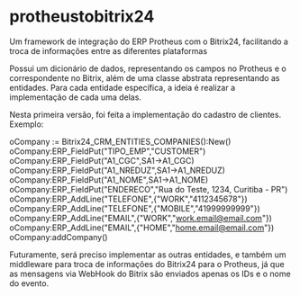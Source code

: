 # protheustobitrix24
Um framework de integração do ERP Protheus com o Bitrix24, facilitando a troca de informações entre as diferentes plataformas

Possui um dicionário de dados, representando os campos no Protheus e o correspondente no Bitrix, além de uma classe abstrata representando as entidades. Para cada entidade específica, a ideia é realizar a implementação de cada uma delas.

Nesta primeira versão, foi feita a implementação do cadastro de clientes. Exemplo:

oCompany := Bitrix24_CRM_ENTITIES_COMPANIES():New()<br>
oCompany:ERP_FieldPut("TIPO_EMP","CUSTOMER")<br>
oCompany:ERP_FieldPut("A1_CGC",SA1->A1_CGC)<br>
oCompany:ERP_FieldPut("A1_NREDUZ",SA1->A1_NREDUZ)<br>
oCompany:ERP_FieldPut("A1_NOME",SA1->A1_NOME)<br>
oCompany:ERP_FieldPut("ENDERECO","Rua do Teste, 1234, Curitiba - PR")<br>
oCompany:ERP_AddLine("TELEFONE",{"WORK","4112345678"})<br>
oCompany:ERP_AddLine("TELEFONE",{"MOBILE","41999999999"})<br>
oCompany:ERP_AddLine("EMAIL",{"WORK","work.email@email.com"})<br>
oCompany:ERP_AddLine("EMAIL",{"HOME","home.email@email.com"})<br>
oCompany:addCompany()<br>

Futuramente, será preciso implementar as outras entidades, e também um middleware para troca de informações do Bitrix24 para o Protheus, já que as mensagens via WebHook do Bitrix são enviados apenas os IDs e o nome do evento.

